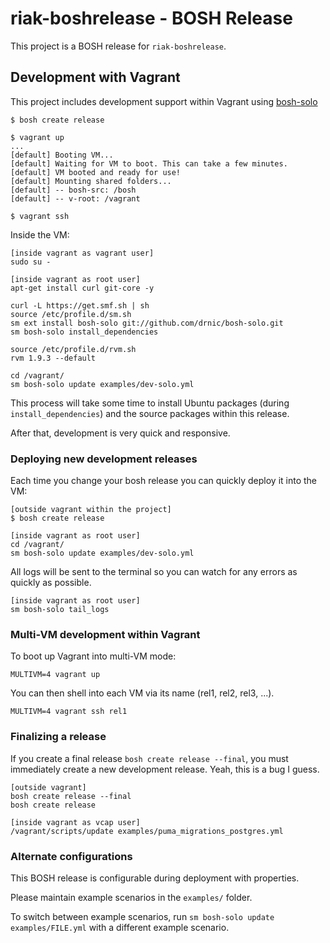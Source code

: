 # riak-boshrelease - BOSH Release

This project is a BOSH release for `riak-boshrelease`.

## Development with Vagrant

This project includes development support within Vagrant using [bosh-solo](http://drnic.github.com/bosh-solo)

```
$ bosh create release

$ vagrant up
...
[default] Booting VM...
[default] Waiting for VM to boot. This can take a few minutes.
[default] VM booted and ready for use!
[default] Mounting shared folders...
[default] -- bosh-src: /bosh
[default] -- v-root: /vagrant

$ vagrant ssh
```

Inside the VM:

```
[inside vagrant as vagrant user]
sudo su -

[inside vagrant as root user]
apt-get install curl git-core -y

curl -L https://get.smf.sh | sh
source /etc/profile.d/sm.sh
sm ext install bosh-solo git://github.com/drnic/bosh-solo.git
sm bosh-solo install_dependencies

source /etc/profile.d/rvm.sh
rvm 1.9.3 --default

cd /vagrant/
sm bosh-solo update examples/dev-solo.yml
```

This process will take some time to install Ubuntu packages (during `install_dependencies`) and the source packages within this release.

After that, development is very quick and responsive.

### Deploying new development releases

Each time you change your bosh release you can quickly deploy it into the VM:

```
[outside vagrant within the project]
$ bosh create release

[inside vagrant as root user]
cd /vagrant/
sm bosh-solo update examples/dev-solo.yml
```

All logs will be sent to the terminal so you can watch for any errors as quickly as possible.

```
[inside vagrant as root user]
sm bosh-solo tail_logs
```

### Multi-VM development within Vagrant

To boot up Vagrant into multi-VM mode:

```
MULTIVM=4 vagrant up
```

You can then shell into each VM via its name (rel1, rel2, rel3, ...).

```
MULTIVM=4 vagrant ssh rel1
```

### Finalizing a release

If you create a final release `bosh create release --final`, you must immediately create a new development release. Yeah, this is a bug I guess.

```
[outside vagrant]
bosh create release --final
bosh create release

[inside vagrant as vcap user]
/vagrant/scripts/update examples/puma_migrations_postgres.yml
```


### Alternate configurations

This BOSH release is configurable during deployment with properties. 

Please maintain example scenarios in the `examples/` folder.

To switch between example scenarios, run `sm bosh-solo update examples/FILE.yml` with a different example scenario.
